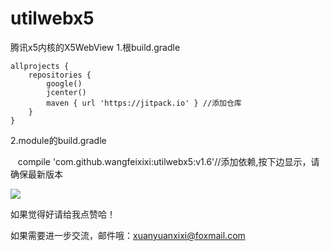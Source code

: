 # utilwebx5
腾讯x5内核的X5WebView
1.根build.gradle

    allprojects {
        repositories {
            google()
            jcenter()
            maven { url 'https://jitpack.io' } //添加仓库
        }
    }
2.module的build.gradle

    compile 'com.github.wangfeixixi:utilwebx5:v1.6'//添加依赖,按下边显示，请确保最新版本
 
 [![](https://jitpack.io/v/wangfeixixi/utilwebx5.svg)](https://jitpack.io/#wangfeixixi/utilwebx5)
     
如果觉得好请给我点赞哈！

如果需要进一步交流，邮件哦：xuanyuanxixi@foxmail.com

